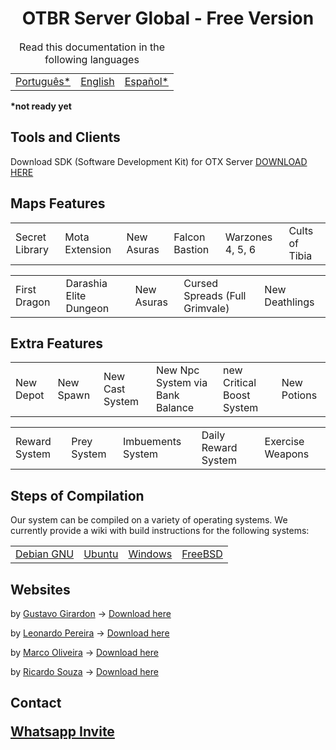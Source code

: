 <h1 align="center">OTBR Server Global - Free Version</h1>
 
<table>
    <caption>Read this documentation in the following languages</caption>
    <tbody>
        <tr>
            <td><a href="https://github.com/malucooo/otxserver-new/blob/master/README.md">Português*</a></td>
            <td><a href="https://github.com/malucooo/otxserver-new/blob/master/README.md">English</a></td>            
            <td><a href="https://github.com/malucooo/otxserver-new/blob/master/README.md">Español*</a></td>            
        </tr>
    </tbody>
</table>
<b>*not ready yet</b>

<h2>Tools and Clients</h2>


Download SDK (Software Development Kit) for OTX Server [DOWNLOAD HERE](https://gitlab.com/guilhermesidney/cliente10/-/archive/master/cliente10-master.zip)

<h2>Maps Features</h2>
<table>
    <tbody>
        <tr>
          <td>Secret Library</td>           
          <td>Mota Extension</td>
          <td>New Asuras</td>
          <td>Falcon Bastion</td>
          <td>Warzones 4, 5, 6</td>
          <td>Cults of Tibia</td>          
        </tr>
    </tbody>
</table>
<table>
    <tbody>
        <tr>
          <td>First Dragon</td>           
          <td>Darashia Elite Dungeon</td>
          <td>New Asuras</td>
          <td>Cursed Spreads (Full Grimvale)</td>
          <td>New Deathlings</td>          
        </tr>
    </tbody>
</table>

<h2>Extra Features</h2>
<table>
    <tbody>
        <tr>
          <td>New Depot</td>           
          <td>New Spawn</td>
          <td>New Cast System</td>
          <td>New Npc System via Bank Balance</td>
          <td>new Critical Boost System</td>
          <td>New Potions</td>          
        </tr>
    </tbody>
</table>
<table>
    <tbody>
        <tr>
          <td>Reward System</td>
          <td>Prey System</td>
          <td>Imbuements System</td>
          <td>Daily Reward System</td>
          <td>Exercise Weapons</td>
        </tr>
    </tbody>
</table>



<h2>Steps of Compilation</h2>
Our system can be compiled on a variety of operating systems. We currently provide a wiki with build instructions for the following systems:

<table>    
    <tbody>
        <tr>
          <td><a href="https://github.com/malucooo/otxserver-new/wiki/Compiling-on-Debian-GNU">Debian GNU</a></td>
          <td><a href="https://github.com/malucooo/otxserver-new/wiki/Compiling-on-Ubuntu">Ubuntu</a></td>
          <td><a href="https://github.com/malucooo/otxserver-new/wiki/Compiling-on-Windows">Windows</a></td>
          <td><a href="https://github.com/malucooo/otxserver-new/wiki/Compiling-on-FreeBSD">FreeBSD</a></td>
        </tr>
    </tbody>
</table>

<h2>Websites</h2>

by [Gustavo Girardon](http://github.com/gutogirardon) -> [Download here](https://github.com/gutogirardon/Elderia-Global-Gesior/archive/master.zip)

by [Leonardo Pereira](http://github.com/jlcvp) -> [Download here](https://github.com/jlcvp/GesiorMonteiro/archive/master.zip)

by [Marco Oliveira](http://github.com/marcomoa) -> [Download here](https://github.com/marcomoa/Gesior-AAC/archive/master.zip)

by [Ricardo Souza](http://github.com/Riicksouza) -> [Download here](https://github.com/Riicksouzaa/TheRealGesiorFerobra/archive/master.zip)

<h2>Contact

 

[Whatsapp Invite](https://chat.whatsapp.com/ELM9aLYegRC0dMid7Xa5hH)</h2>
  

